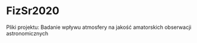 # FizSr2020
Pliki projektu: Badanie wpływu atmosfery na jakość amatorskich obserwacji astronomicznych
